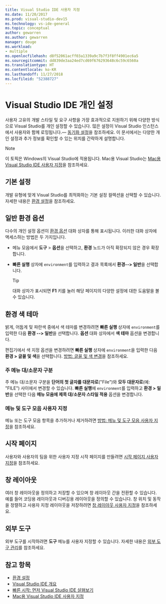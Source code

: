 ```yaml
---
title: Visual Studio IDE 사용자 지정
ms.date: 11/20/2017
ms.prod: visual-studio-dev15
ms.technology: vs-ide-general
ms.topic: conceptual
author: gewarren
ms.author: gewarren
manager: douge
ms.workload:
- multiple
ms.openlocfilehash: d8f52061acff03a1339a9c7b7f3f8ff4901ec6a5
ms.sourcegitcommit: dd839de3aa24ed7cd69f676293648c6c59c6560a
ms.translationtype: HT
ms.contentlocale: ko-KR
ms.lasthandoff: 11/27/2018
ms.locfileid: "52388727"
---
```

# <a name="personalize-the-visual-studio-ide"></a>Visual Studio IDE 개인 설정

사용자 고유의 개발 스타일 및 요구 사항을 가장 효과적으로 지원하기 위해 다양한 방식으로 Visual Studio를 개인 설정할 수 있습니다. 많은 설정이 Visual Studio 인스턴스에서 사용자와 함께 로밍됩니다.&mdash; [동기화 설정](../ide/synchronized-settings-in-visual-studio.md)을 참조하세요. 이 문서에서는 다양한 개인 설정과 추가 정보를 확인할 수 있는 위치를 간략하게 설명합니다.

> [!NOTE]
> 이 토픽은 Windows의 Visual Studio에 적용됩니다. Mac용 Visual Studio는 [Mac용 Visual Studio IDE 사용자 지정](/visualstudio/mac/customizing-the-ide)을 참조하세요.

## <a name="default-settings"></a>기본 설정

개발 유형에 맞게 Visual Studio를 최적화하는 기본 설정 컬렉션을 선택할 수 있습니다. 자세한 내용은 [환경 설정](environment-settings.md)을 참조하세요.

## <a name="general-environment-options"></a>일반 환경 옵션

다수의 개인 설정 옵션이 [환경 옵션](../ide/reference/environment-options-dialog-box.md) 대화 상자를 통해 표시됩니다. 이러한 대화 상자에 액세스하는 방법은 두 가지입니다.

- 메뉴 모음에서 **도구** > **옵션**을 선택하고, **환경** 노드가 아직 확장되지 않은 경우 확장합니다.

- **빠른 실행** 상자에 `environment`를 입력하고 결과 목록에서 **환경--> 일반**을 선택합니다.

   > [!TIP]
   > 대화 상자가 표시되면 **F1** 키를 눌러 해당 페이지의 다양한 설정에 대한 도움말을 볼 수 있습니다.

## <a name="environment-color-themes"></a>환경 색 테마

밝게, 어둡게 및 파란색 중에서 색 테마를 변경하려면 **빠른 실행** 상자에 `environment`를 입력한 다음 **환경 --> 일반**을 선택합니다. **옵션** 대화 상자에서 **색 테마** 옵션을 변경합니다.

편집기에서 색 지정 옵션을 변경하려면 **빠른 실행** 상자에 `environment`을 입력한 다음 **환경 > 글꼴 및 색**을 선택합니다. [방법: 글꼴 및 색 변경](../ide/how-to-change-fonts-and-colors-in-visual-studio.md)을 참조하세요.

### <a name="main-menu-casing"></a>주 메뉴 대/소문자 구분

주 메뉴 대/소문자 구분을 **단어의 첫 글자를 대문자로**("File")와 **모두 대문자로**(예: "FILE") 사이에서 변경할 수 있습니다. **빠른 실행**에 `environment`를 입력하고 **환경 > 일반**을 선택한 다음 **메뉴 모음에 제목 대/소문자 스타일 적용** 옵션을 변경합니다.

### <a name="customize-menus-and-toolbars"></a>메뉴 및 도구 모음 사용자 지정

메뉴 또는 도구 모음 항목을 추가하거나 제거하려면 [방법: 메뉴 및 도구 모음 사용자 지정](../ide/how-to-customize-menus-and-toolbars-in-visual-studio.md)을 참조하세요.

## <a name="start-page"></a>시작 페이지

사용자와 사용자의 팀을 위한 사용자 지정 시작 페이지를 만들려면 [시작 페이지 사용자 지정](../ide/customizing-the-start-page-for-visual-studio.md)을 참조하세요.

## <a name="window-layouts"></a>창 레이아웃

여러 창 레이아웃을 정의하고 저장할 수 있으며 창 레이아웃 간을 전환할 수 있습니다. 예를 들어 코딩용 레이아웃과 디버깅용 레이아웃을 정의할 수 있습니다. 창 위치 및 동작을 정렬하고 사용자 지정 레이아웃을 저장하려면 [창 레이아웃 사용자 지정](../ide/customizing-window-layouts-in-visual-studio.md)을 참조하세요.

## <a name="external-tools"></a>외부 도구

외부 도구를 시작하려면 **도구** 메뉴를 사용자 지정할 수 있습니다. 자세한 내용은 [외부 도구 관리](../ide/managing-external-tools.md)를 참조하세요.

## <a name="see-also"></a>참고 항목

- [환경 설정](environment-settings.md)
- [Visual Studio IDE 개요](../ide/visual-studio-ide.md)
- [빠른 시작: 먼저 Visual Studio IDE 살펴보기](../ide/quickstart-ide-orientation.md)
- [Mac용 Visual Studio IDE 사용자 지정](/visualstudio/mac/customizing-the-ide)